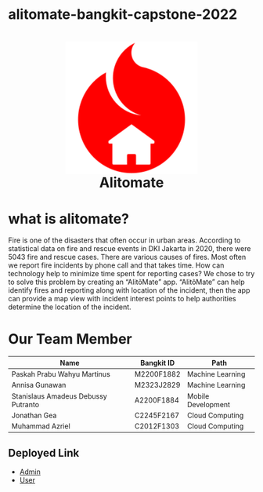 # alitomate-bangkit-capstone-2022
<h1 align="center">
  <img align="center" src="/misc/images/icon.svg"  width="270"></img>
<br>
Alitomate
</h1>

# what is alitomate?
Fire is one of the disasters that often occur in urban areas. According to statistical data on fire and rescue events in DKI Jakarta in 2020, there were 5043 fire and rescue cases. There are various causes of fires. Most often we report fire incidents by phone call and that takes time. How can technology help to minimize time spent for reporting cases? We chose to try to solve this problem by creating an “AlitõMate” app. “AlitõMate” can help identify fires and reporting along with location of the incident, then the app can provide a map view with incident interest points to help authorities determine the location of the incident.

# Our Team Member
|                Name                 |     Bangkit ID      |     Path         |
| ----------------------------------  | -------------       | ---------------- |
| Paskah Prabu Wahyu Martinus         | M2200F1882          | Machine Learning |
| Annisa Gunawan                      | M2323J2829          | Machine Learning |
| Stanislaus Amadeus Debussy Putranto | A2200F1884          | Mobile Development |
| Jonathan Gea                        | C2245F2167          | Cloud Computing  |
| Muhammad Azriel                     | C2012F1303          | Cloud Computing  |

## Deployed Link
- [Admin](https://drive.google.com/file/d/15wc3a_kOF-4PFnlQkdpkPAzfFocFOX4K/view?usp=sharing)
- [User](https://drive.google.com/file/d/1LF2OvW46NCDiTYnEOB8Es3FYF5Svr0Pk/view?usp=sharing)
